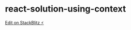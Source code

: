 # react-solution-using-context

[Edit on StackBlitz ⚡️](https://stackblitz.com/edit/react-solution-using-context)
